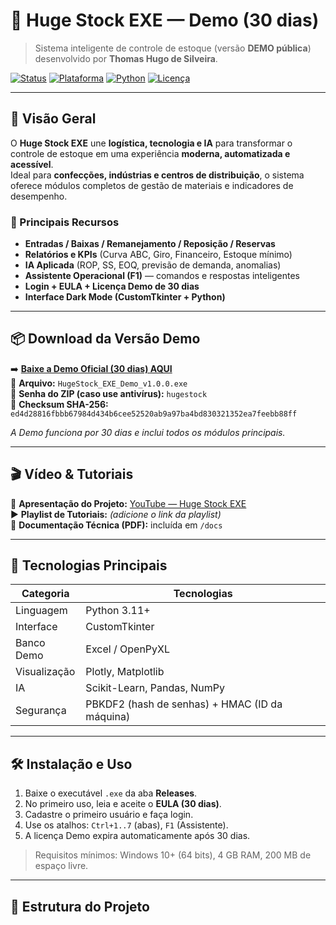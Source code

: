 # 🦁 Huge Stock EXE — Demo (30 dias)

> Sistema inteligente de controle de estoque (versão **DEMO pública**) desenvolvido por **Thomas Hugo de Silveira**.

[![Status](https://img.shields.io/badge/status-demo-blue)](#)
[![Plataforma](https://img.shields.io/badge/platform-Windows-0078D7)](#)
[![Python](https://img.shields.io/badge/Python-3.11%2B-3776AB)](#)
[![Licença](https://img.shields.io/badge/EULA-Demo-lightgrey)](#)

---

## 📌 Visão Geral

O **Huge Stock EXE** une **logística, tecnologia e IA** para transformar o controle de estoque em uma experiência **moderna, automatizada e acessível**.  
Ideal para **confecções, indústrias e centros de distribuição**, o sistema oferece módulos completos de gestão de materiais e indicadores de desempenho.

### 🚀 Principais Recursos
- **Entradas / Baixas / Remanejamento / Reposição / Reservas**
- **Relatórios e KPIs** (Curva ABC, Giro, Financeiro, Estoque mínimo)
- **IA Aplicada** (ROP, SS, EOQ, previsão de demanda, anomalias)
- **Assistente Operacional (F1)** — comandos e respostas inteligentes
- **Login + EULA + Licença Demo de 30 dias**
- **Interface Dark Mode (CustomTkinter + Python)**

---

## 📦 Download da Versão Demo

➡️ **[Baixe a Demo Oficial (30 dias) AQUI](https://github.com/hugestock-app/hugestock-app/releases/latest/download/HugeStock_EXE_Demo_v1.0.0.exe)**  
📁 **Arquivo:** `HugeStock_EXE_Demo_v1.0.0.exe`  
🔐 **Senha do ZIP (caso use antivírus):** `hugestock`  
🧾 **Checksum SHA-256:** `ed4d28816fbbb67984d434b6cee52520ab9a97ba4bd830321352ea7feebb88ff`

*A Demo funciona por 30 dias e inclui todos os módulos principais.*

---

## 🎬 Vídeo & Tutoriais

🎥 **Apresentação do Projeto:** [YouTube — Huge Stock EXE](https://youtube.com/@HugestockApp)  
▶️ **Playlist de Tutoriais:** _(adicione o link da playlist)_  
📄 **Documentação Técnica (PDF):** incluída em `/docs`

---

## 🧠 Tecnologias Principais
| Categoria | Tecnologias |
|------------|--------------|
| Linguagem | Python 3.11+ |
| Interface | CustomTkinter |
| Banco Demo | Excel / OpenPyXL |
| Visualização | Plotly, Matplotlib |
| IA | Scikit-Learn, Pandas, NumPy |
| Segurança | PBKDF2 (hash de senhas) + HMAC (ID da máquina) |

---

## 🛠️ Instalação e Uso
1. Baixe o executável `.exe` da aba **Releases**.  
2. No primeiro uso, leia e aceite o **EULA (30 dias)**.  
3. Cadastre o primeiro usuário e faça login.  
4. Use os atalhos: `Ctrl+1..7` (abas), `F1` (Assistente).  
5. A licença Demo expira automaticamente após 30 dias.

> Requisitos mínimos: Windows 10+ (64 bits), 4 GB RAM, 200 MB de espaço livre.

---

## 🧩 Estrutura do Projeto
